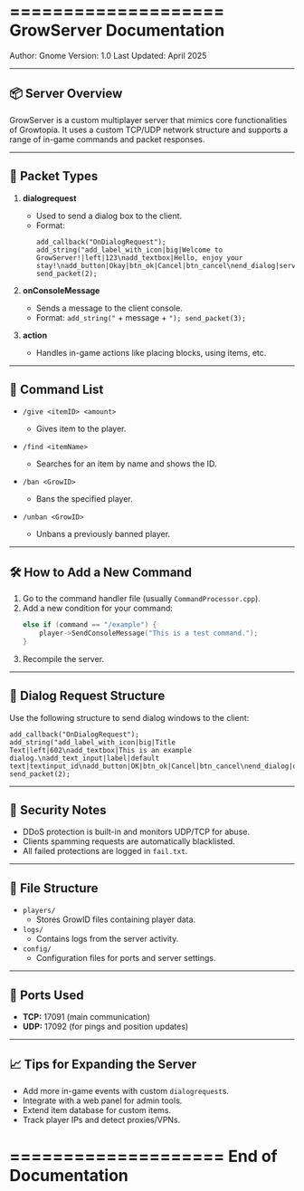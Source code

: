 ====================
GrowServer Documentation
====================

Author: Gnome
Version: 1.0
Last Updated: April 2025

--------------------
📦 Server Overview
--------------------
GrowServer is a custom multiplayer server that mimics core functionalities of Growtopia. It uses a custom TCP/UDP network structure and supports a range of in-game commands and packet responses.

--------------------
🧩 Packet Types
--------------------

1. **dialogrequest**
   - Used to send a dialog box to the client.
   - Format:
     ```
     add_callback("OnDialogRequest");
     add_string("add_label_with_icon|big|Welcome to GrowServer!|left|123\nadd_textbox|Hello, enjoy your stay!\nadd_button|Okay|btn_ok|Cancel|btn_cancel\nend_dialog|server_dialog|btn_ok|btn_cancel");
     send_packet(2);
     ```

2. **onConsoleMessage**
   - Sends a message to the client console.
   - Format: `add_string("` + message + `"); send_packet(3);`

3. **action**
   - Handles in-game actions like placing blocks, using items, etc.

--------------------
📜 Command List
--------------------

- `/give <itemID> <amount>`
  - Gives item to the player.

- `/find <itemName>`
  - Searches for an item by name and shows the ID.

- `/ban <GrowID>`
  - Bans the specified player.

- `/unban <GrowID>`
  - Unbans a previously banned player.

--------------------
🛠️ How to Add a New Command
--------------------
1. Go to the command handler file (usually `CommandProcessor.cpp`).
2. Add a new condition for your command:
   ```cpp
   else if (command == "/example") {
       player->SendConsoleMessage("This is a test command.");
   }
   ```
3. Recompile the server.

--------------------
💬 Dialog Request Structure
--------------------
Use the following structure to send dialog windows to the client:

```
add_callback("OnDialogRequest");
add_string("add_label_with_icon|big|Title Text|left|602\nadd_textbox|This is an example dialog.\nadd_text_input|label|default text|textinput_id\nadd_button|OK|btn_ok|Cancel|btn_cancel\nend_dialog|dialog_id|btn_ok|btn_cancel");
send_packet(2);
```

--------------------
🔐 Security Notes
--------------------
- DDoS protection is built-in and monitors UDP/TCP for abuse.
- Clients spamming requests are automatically blacklisted.
- All failed protections are logged in `fail.txt`.

--------------------
📁 File Structure
--------------------
- `players/`
  - Stores GrowID files containing player data.
- `logs/`
  - Contains logs from the server activity.
- `config/`
  - Configuration files for ports and server settings.

--------------------
🔌 Ports Used
--------------------
- **TCP:** 17091 (main communication)
- **UDP:** 17092 (for pings and position updates)

--------------------
📈 Tips for Expanding the Server
--------------------
- Add more in-game events with custom `dialogrequest`s.
- Integrate with a web panel for admin tools.
- Extend item database for custom items.
- Track player IPs and detect proxies/VPNs.

====================
End of Documentation
====================

